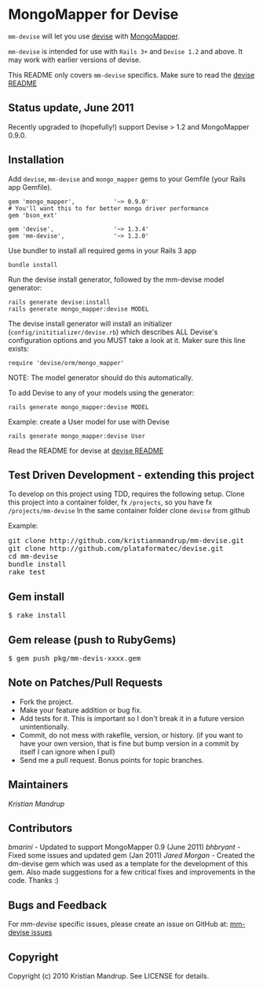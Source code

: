 # MongoMapper for Devise

`mm-devise` will let you use [devise](http://github.com/plataformatec/devise) with [MongoMapper](http://github.com/jnunemaker/mongomapper).

`mm-devise` is intended for use with `Rails 3+` and `Devise 1.2` and above. It may work with earlier versions of devise.

This README only covers `mm-devise` specifics. Make sure to read the [devise README](http://github.com/plataformatec/devise/blob/master/README.rdoc)

## Status update, June 2011

Recently upgraded to (hopefully!) support Devise > 1.2 and MongoMapper 0.9.0.

## Installation

Add `devise`, `mm-devise` and `mongo_mapper` gems to your Gemfile (your Rails app Gemfile).

    gem 'mongo_mapper',           '~> 0.9.0'
    # You'll want this to for better mongo driver performance
    gem 'bson_ext'

    gem 'devise',                 '~> 1.3.4'
    gem 'mm-devise',              '~> 1.2.0'

Use bundler to install all required gems in your Rails 3 app

    bundle install

Run the devise install generator, followed by the mm-devise model generator:

    rails generate devise:install
    rails generate mongo_mapper:devise MODEL

The devise install generator will install an initializer
(`config/inititializer/devise.rb`) which describes ALL Devise's configuration
options and you MUST take a look at it. Maker sure this line exists:

    require 'devise/orm/mongo_mapper'

NOTE: The model generator should do this automatically.

To add Devise to any of your models using the generator:

    rails generate mongo_mapper:devise MODEL

Example: create a User model for use with Devise

    rails generate mongo_mapper:devise User

Read the README for devise at [devise README](http://github.com/plataformatec/devise/blob/master/README.rdoc)

## Test Driven Development - extending this project

To develop on this project using TDD, requires the following setup.
Clone this project into a container folder, fx <code>/projects</code>, so you have fx <code>/projects/mm-devise</code>
In the same container folder clone <code>devise</code> from github

Example:

<pre>git clone http://github.com/kristianmandrup/mm-devise.git
git clone http://github.com/plataformatec/devise.git
cd mm-devise
bundle install
rake test</pre>

## Gem install

<pre>$ rake install</pre>

## Gem release (push to RubyGems)

<pre>$ gem push pkg/mm-devis-xxxx.gem</pre>

## Note on Patches/Pull Requests

* Fork the project.
* Make your feature addition or bug fix.
* Add tests for it. This is important so I don't break it in a
  future version unintentionally.
* Commit, do not mess with rakefile, version, or history.
  (if you want to have your own version, that is fine but bump version in a commit by itself I can ignore when I pull)
* Send me a pull request. Bonus points for topic branches.

## Maintainers

*Kristian Mandrup*

## Contributors

*bmarini* - Updated to support MongoMapper 0.9 (June 2011)
*bhbryant* - Fixed some issues and updated gem (Jan 2011)
*Jared Morgan* - Created the dm-devise gem which was used as a template for the development of this gem.
Also made suggestions for a few critical fixes and improvements in the code. Thanks :)

## Bugs and Feedback

For *mm-devise* specific issues, please create an issue on GitHub at: [mm-devise issues](http://github.com/kristianmandrup/mm-devise/issues)

## Copyright

Copyright (c) 2010 Kristian Mandrup. See LICENSE for details.


